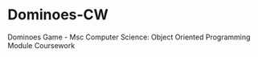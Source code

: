 Dominoes-CW
===========

Dominoes Game - Msc Computer Science: Object Oriented Programming Module Coursework
